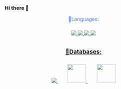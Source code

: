 ### Hi there 👋
<div style=" font-size: medium; color: #447ff7" align=center>
  🔹Languages:
  <p style="padding:10px;">
    <a href="https://developer.mozilla.org/en-US/docs/Web/JavaScript" target="_blank"> <img src="https://img.icons8.com/color/48/000000/javascript.png"/> </a>
    <a href="https://www.typescriptlang.org/" target="_blank"> <img src="https://img.icons8.com/color/48/000000/typescript.png"/>
    <a href="https://www.python.org/" target="_blank"> <img src="https://img.icons8.com/color/48/000000/python.png"/>
      <a href="https://www.nextjs.org/" target="_blank"> <img src="https://img.icons8.com/color/48/000000/nextjs.png"/>
  </p>
  
  ### 🔹Databases:
  <p style="padding:10px;"> 
      <a style="padding:15px;" href="https://www.mysql.com/" target="_blank"> <img src="https://img.icons8.com/fluent/50/000000/mysql-logo.png"/> </a>
      <a style="padding:15px;" href="https://www.mongodb.com/" target="_blank"> <img src="https://img.icons8.com/color/452/mongodb.png" height=60 width=60 /> </a>
      <a style="padding:15px;" href="https://www.posgresql.com/" target="_blank"> <img src="https://img.icons8.com/color/452/elephant.png" height=60 width=60 /> </a>
  </p>
  
</div>
